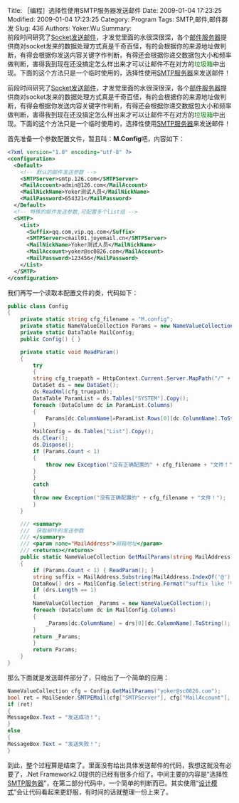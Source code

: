 ﻿Title: ［编程］选择性使用SMTP服务器发送邮件
Date: 2009-01-04 17:23:25
Modified: 2009-01-04 17:23:25
Category: Program
Tags: SMTP,邮件,邮件群发
Slug: 436
Authors: Yoker.Wu
Summary:  
    前段时间研究了[Socket发送邮件](http://www.google.com/search?hl=zh-CN&q=Socket%E5%8F%91%E9%80%81%E9%82%AE%E4%BB%B6&client=pub-9809305251274649)，才发觉里面的水很深很深，各个[邮件服务器](http://www.google.com/search?hl=zh-CN&q=%E9%82%AE%E4%BB%B6%E6%9C%8D%E5%8A%A1%E5%99%A8&client=pub-9809305251274649)提供商对socket发来的数据处理方式真是千奇百怪，有的会根据你的来源地址做判断，有得会根据你发送内容关键字作判断，有得还会根据你递交数据包大小和频率做判断，害得我到现在还没搞定怎么样出来才可以让邮件不在对方的<span style="color:Green">垃圾箱</span>中出现。下面的这个方法只是一个临时使用的，选择性使用[SMTP服务器](http://www.google.com/search?hl=zh-CN&q=SMTP%E6%9C%8D%E5%8A%A1%E5%99%A8&client=pub-9809305251274649)来发送邮件！



前段时间研究了[Socket发送邮件](http://www.google.com/search?hl=zh-CN&q=Socket%E5%8F%91%E9%80%81%E9%82%AE%E4%BB%B6&client=pub-9809305251274649)，才发觉里面的水很深很深，各个[邮件服务器](http://www.google.com/search?hl=zh-CN&q=%E9%82%AE%E4%BB%B6%E6%9C%8D%E5%8A%A1%E5%99%A8&client=pub-9809305251274649)提供商对socket发来的数据处理方式真是千奇百怪，有的会根据你的来源地址做判断，有得会根据你发送内容关键字作判断，有得还会根据你递交数据包大小和频率做判断，害得我到现在还没搞定怎么样出来才可以让邮件不在对方的<span style="color:Green">垃圾箱</span>中出现。下面的这个方法只是一个临时使用的，选择性使用[SMTP服务器](http://www.google.com/search?hl=zh-CN&q=SMTP%E6%9C%8D%E5%8A%A1%E5%99%A8&client=pub-9809305251274649)来发送邮件！

首先准备一个参数配置文件，暂且叫：**M.Config**吧，内容如下：

```xml
<?xml version="1.0" encoding="utf-8" ?>
<configuration>
  <Default>
    <!-- 默认的邮件发送参数 -->
    <SMTPServer>smtp.126.com</SMTPServer>
    <MailAccount>admin@126.com</MailAccount>
    <MailNickName>Yoker测试人员</MailNickName>
    <MailPassword>654321</MailPassword>
  </Default>
  <!-- 特殊的邮件发送参数,可配置多个list组 -->
  <SMTP>
    <List>
      <Suffix>qq.com,vip.qq.com</Suffix>
      <SMTPServer>cmail01.joyemail.cn</SMTPServer>
      <MailNickName>Yoker测试人员</MailNickName>
      <MailAccount>yoker@sc0826.com</MailAccount>
      <MailPassword>123456</MailPassword>
    </List>
  </SMTP>
</configuration>
```

我们再写一个读取本配置文件的类，代码如下：

```csharp
public class Config
{
	private static string cfg_filename = "M.config";
	private static NameValueCollection Params = new NameValueCollection();
	private static DataTable MailConfig;
	public Config() { }

	private static void ReadParam()
	{
	    try
	    {
		string cfg_truepath = HttpContext.Current.Server.MapPath("/" + cfg_filename);
		DataSet ds = new DataSet();
		ds.ReadXml(cfg_truepath);
		DataTable ParamList = ds.Tables["SYSTEM"].Copy();
		foreach (DataColumn dc in ParamList.Columns)
		{
		    Params[dc.ColumnName]=ParamList.Rows[0][dc.ColumnName].ToString();
		}
		MailConfig = ds.Tables["List"].Copy();
		ds.Clear();
		ds.Dispose();
		if (Params.Count < 1)
		{
		    throw new Exception("没有正确配置的" + cfg_filename + "文件！");
		}
	    }
	    catch
	    {
		throw new Exception("没有正确配置的" + cfg_filename + "文件！");
	    }
	}

	/// <summary>
	///  获取邮件的发送参数
	/// </summary>
	/// <param name="MailAddress">邮箱地址</param>
	/// <returns></returns>
	public static NameValueCollection GetMailParams(string MailAddress)
	{
	    if (Params.Count < 1) { ReadParam(); }
	    string suffix = MailAddress.Substring(MailAddress.IndexOf('@') + 1);
	    DataRow[] drs = MailConfig.Select(string.Format("suffix like '%{0}%'", suffix));
	    if (drs.Length == 1)
	    {
		NameValueCollection _Params = new NameValueCollection();
		foreach (DataColumn dc in MailConfig.Columns)
		{
		    _Params[dc.ColumnName] = drs[0][dc.ColumnName].ToString();
		}
		return _Params;
	    }
	    return Params;
	}
}
```
那么下面就是发送邮件部分了，只给出了一个简单的应用：

```csharp
NameValueCollection cfg = Config.GetMailParams("yoker@sc0826.com");
bool ret = MailSender.SMTPEMail(cfg["SMTPServer"], cfg["MailAccount"], cfg["MailNickName"], cfg["MailPassword"], "yoker@sc0826.com", "亲爱的", "测试邮件", "看看发送邮件是否正常！");
if (ret)
{
MessageBox.Text = "发送成功！";
}
else
{
MessageBox.Text = "发送失败！";
}
```

到此，整个过程算是结束了。里面没有给出具体发送邮件的代码，我想这就没有必要了，.Net Framework2.0提供的已经有很多介绍了。中间主要的内容是“选择性[SMTP服务器](http://www.google.com/search?hl=zh-CN&q=SMTP%E6%9C%8D%E5%8A%A1%E5%99%A8&client=pub-9809305251274649)”，在第二部分代码中，一个简单的判断而已。其实使用“[设计模式](http://www.google.com/search?hl=zh-CN&q=%E8%AE%BE%E8%AE%A1%E6%A8%A1%E5%BC%8F&client=pub-9809305251274649)”会让代码看起来更舒服，有时间的话就整理一份上来了。